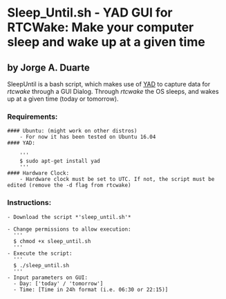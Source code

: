 # Sleep_Until.sh - YAD GUI for RTCWake: Make your computer sleep and wake up at a given time
## by Jorge A. Duarte

SleepUntil is a bash script, which makes use of [YAD](https://code.google.com/archive/p/yad/) to capture data for *rtcwake* through a GUI Dialog. Through *rtcwake* the OS sleeps, and wakes up at a given time (today or tomorrow).

### Requirements:
    
    #### Ubuntu: (might work on other distros)
        - For now it has been tested on Ubuntu 16.04
    #### YAD:
    
        '''
        $ sudo apt-get install yad
        '''
    #### Hardware Clock:
        - Hardware clock must be set to UTC. If not, the script must be edited (remove the -d flag from rtcwake)
        
### Instructions:

    - Download the script *'sleep_until.sh'*
    
    - Change permissions to allow execution:
      '''
      $ chmod +x sleep_until.sh
      '''
    - Execute the script:
      '''
      $ ./sleep_until.sh
      '''
    - Input parameters on GUI:
      - Day: ['today' / 'tomorrow']
      - Time: [Time in 24h format (i.e. 06:30 or 22:15)]
